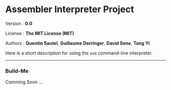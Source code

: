 Assembler Interpreter Project
===================

Version : **0.0**

License : **The MIT License (MIT)**

Authors : **Quentin Sautel**, **Guillaume Derringer**, **David Sene**, **Tang Yi** 

Here is a short description for using  the `asm` command-line interpreter.

----------

### Build-Me

Comming Soon ...